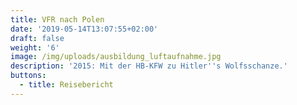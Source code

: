 ```yaml
---
title: VFR nach Polen
date: '2019-05-14T13:07:55+02:00'
draft: false
weight: '6'
image: /img/uploads/ausbildung_luftaufnahme.jpg
description: '2015: Mit der HB-KFW zu Hitler''s Wolfsschanze.'
buttons:
  - title: Reisebericht
---
```


